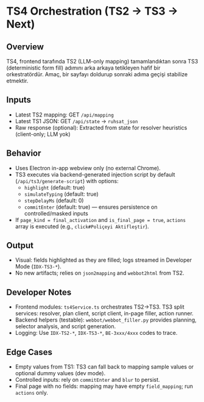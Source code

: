 # TS4 Orchestration (TS2 → TS3 → Next)

## Overview
TS4, frontend tarafında TS2 (LLM-only mapping) tamamlandıktan sonra TS3 (deterministic form fill) adımını arka arkaya tetikleyen hafif bir orkestratördür. Amaç, bir sayfayı doldurup sonraki adıma geçişi stabilize etmektir.

## Inputs
- Latest TS2 mapping: GET `/api/mapping`
- Latest TS1 JSON: GET `/api/state` → `ruhsat_json`
- Raw response (optional): Extracted from state for resolver heuristics (client-only; LLM yok)

## Behavior
- Uses Electron in-app webview only (no external Chrome).
- TS3 executes via backend-generated injection script by default (`/api/ts3/generate-script`) with options:
  - `highlight` (default: true)
  - `simulateTyping` (default: true)
  - `stepDelayMs` (default: 0)
  - `commitEnter` (default: true) — ensures persistence on controlled/masked inputs
- If `page_kind = final_activation` and `is_final_page = true`, `actions` array is executed (e.g., `click#Poliçeyi Aktifleştir`).

## Output
- Visual: fields highlighted as they are filled; logs streamed in Developer Mode (`IDX-TS3-*`).
- No new artifacts; relies on `json2mapping` and `webbot2html` from TS2.

## Developer Notes
- Frontend modules: `ts4Service.ts` orchestrates TS2→TS3. TS3 split services: resolver, plan client, script client, in-page filler, action runner.
- Backend helpers (testable): `webbot/webbot_filler.py` provides planning, selector analysis, and script generation.
- Logging: Use `IDX-TS2-*`, `IDX-TS3-*`, `BE-3xxx/4xxx` codes to trace.

## Edge Cases
- Empty values from TS1: TS3 can fall back to mapping sample values or optional dummy values (dev mode).
- Controlled inputs: rely on `commitEnter` and `blur` to persist.
- Final page with no fields: mapping may have empty `field_mapping`; run `actions` only.
